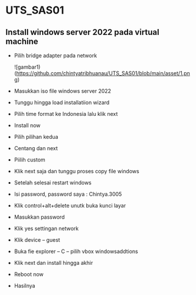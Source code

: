 # UTS_SAS01
## Install windows server 2022 pada virtual machine 


- Pilih bridge adapter pada network
 
  ![gambar1)(https://github.com/chintyatribhuanau/UTS_SAS01/blob/main/asset/1.png)
  
- Masukkan iso file windows server 2022
- Tunggu hingga load installatiion wizard
- Pilih time format ke Indonesia lalu klik next
- Install now
- Pilih pilihan kedua
- Centang dan next
- Piilih custom
- Klik next saja dan tunggu proses copy file windows
- Setelah selesai restart windows
- Isi password, password saya : Chintya.3005
- Klik control+alt+delete unutk buka kunci layar
- Masukkan password
- Klik yes settingan network
- Klik device – guest
- Buka fie explorer – C – pilih vbox windowsaddtions
- Klik next dan install hingga akhir
- Reboot now
- Hasilnya
